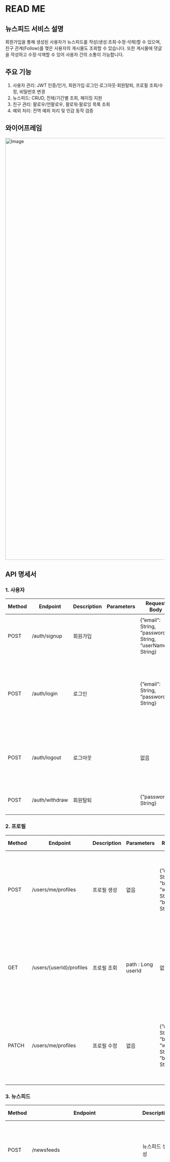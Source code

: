 # READ ME

## 뉴스피드 서비스 설명
회원가입을 통해 생성된 사용자가 뉴스피드를 작성(생성·조회·수정·삭제)할 수 있으며, 친구 관계(Follow)를 맺은 사용자의 게시물도 조회할 수 있습니다. 또한 게시물에 댓글을 작성하고 수정·삭제할 수 있어 사용자 간의 소통이 가능합니다.

## 주요 기능
1. 사용자 관리: JWT 인증/인가, 회원가입·로그인·로그아웃·회원탈퇴, 프로필 조회/수정, 비밀번호 변경
2. 뉴스피드: CRUD, 전체/기간별 조회, 페이징 지원
3. 친구 관리: 팔로우/언팔로우, 팔로워·팔로잉 목록 조회
4. 예외 처리: 전역 예외 처리 및 민감 동작 검증
 
## 와이어프레임
<img width="1429" height="1332" alt="Image" src="https://github.com/user-attachments/assets/e42f600e-3f3f-4bf1-a88b-f8666390b4ce" />

## API 명세서

 ### 1. 사용자
 |Method	|Endpoint	|Description	|Parameters	|Request Body	|Response	|Status Code|
 |---|---|---|---|---|---|---|
 |POST|/auth/signup|회원가입||{”email”: String,<br>”password”: String,<br>”userName”: String}|{ "id": Long,<br>"userName": "String",<br>"email": "String"}| 200 OK,<br>409 CONFLICT (비밀번호 오류),<br>400 BAD REQUEST (필드값 공란)|
 |POST|/auth/login|로그인|   |{”email”: String,<br>”password”: String}|{”id”: Long,<br>”email”: String,<br>”accessToken”: String}|200 OK,<br>404 NOT FOUND (없는 계정),<br>400 BAD REQUEST  (필드값 공란),<br>401 UNAUTHORIZED  (비밀 번호 오류)|
 |POST|/auth/logout|로그아웃|   |없음 | 없음| 200 OK,<br>401 UNAUTHORIZED (로그인 없이 로그아웃 시),<br>401 UNAUTHORIZED (토큰 만료 시)|
 |POST|/auth/withdraw|회원탈퇴|  |{”password”: String}|없음|200 OK,<br>401 UNAUTHORIZED (비밀번호 오류)|
 
 ### 2. 프로필
 |Method	|Endpoint	|Description	|Parameters	|Request Body	|Response	|Status Code|
|---|---|---|---|---|---|---|
|POST|/users/me/profiles|프로필 생성|없음|{”displayName”: String,<br>”bio”: String,<br>”website”: String,<br>”birthdate” : String}|{”userId”: Long,<br>”displayName” : String,<br>”bio” : String,<br>”website” : String,<br>”birthdate” : LocalDate, <br>”createdAt” : LocalDateTime,<br>"updatedAt” : LocalDateTime} | 200 OK|
|GET|/users/{userId}/profiles|프로필 조회|path : Long userId|없음|{”userId”: Long,<br>”displayName” : String,<br>”bio” : String,<br>”website” : String,<br>”birthdate” : LocalDate,<br>”createdAt” : LocalDateTime,<br>”updatedAt” : LocalDateTime}|200 OK|
|PATCH|/users/me/profiles|프로필 수정|없음|{”displayName”: String,<br>”bio”: String,<br>”website”: String,<br>”birthdate” : String}|{”userId”: Long<br>”displayName” : String,<br>”bio” : String,<br>”website” : String,<br>”birthdate” : LocalDate,<br>”createdAt” : LocalDateTime,<br>”updatedAt” : LocalDateTime}|200 OK|

 ### 3. 뉴스피드
 |Method	|Endpoint	|Description	|Parameters	|Request Body	|Response	|Status Code|
|---|---|---|---|---|---|---|
 |POST|/newsfeeds|뉴스피드 생성 | |{”content” : string}|{”id” : long ,<br>“authorId” : long,<br>“content” : String,<br>“createdAt” : localDateTime,<br>“updatedAt : localDateTIme}| 200 OK|
 |GET|/newsFeeds?start=YYYY-MM-DD&end=YYYY-MM-DD&page=0&size=10&sort=updatedAt,desc|뉴스피드 조회|Query: page (int, default: 1)<br>size (int, default: 10)<br>start(date)<br>end(date)<br>sort(updatedAt, DESC)|없음|{<br>"content": [<br>{"id": long,<br>"authorId": long,<br>"content": String,<br>"comments": [”id”:long, “userId”:long, “newsFeedId” : long, “text” : String, “createdAt” : LocalDateTime, “updatedAt” : LocalDateTime],<br>"createdAt": LocalDateTime,<br>"updatedAt": LocalDateTime}<br>],<br>"page": {<br>"size": long<br>"number": long,<br>"totalElements": long,<br>"totalPages": long<br>}<br>}|200 OK|
|PATCH|/newsfeeds/{newsfeedId}|뉴스피드 수정 | path : Long newsfeedId | {”content” : String}|{”id” : long ,<br>“authorId” :long,<br>“content” : String,<br>“createdAt” : localDateTime,<br>“updatedAt : localDateTIme}|200 OK,<br>400 BAD REQUEST(유저아이디와 작성자 아이디 불일치)|
|DELETE|/newsfeeds/{newsfeedId}|뉴스피드 삭제|path : Long newsfeedId|없음|없음|200 OK|
 
 ### 4. 팔로우
 |Method	|Endpoint	|Description	|Parameters	|Request Body	|Response	|Status Code|
|---|---|---|---|---|---|---|
|POST|/follow/{followedId}|팔로우생성|path : Long followedId|없음|{”followedId” : Id}|200 OK|
|GET|/follow/following|팔로우 조회|없음|없음|{”follows” : [{”followedId” :  Id,”followedId” :  Id,”followedId” : String,… ]}|200 OK|
|GET|/follow/fllowers|팔로워 조회|없음|없음|{”followers” : [{”followedId” :  Id,”followedId” :  Id,”followedId” : String,… ]}|200 OK|
|DELETE|follow/{followId}|언팔로우|path : Long followId|없음|없음|200 Ok|

 
 ### 5. 코멘트
 |Method	|Endpoint	|Description	|Parameters	|Request Body	|Response	|Status Code|
|---|---|---|---|---|---|---|
|POST|/newsfeeds/{newsfeedId}/comments|댓글생성| |{”text” : String}|{”id” : long,<br>“userId” : long,<br>“newsfeed”: long,<br>“text” :String,<br>“LocalDateTime” : createdAt,<br>“LocalDateTime” : updatedAt}|200 OK|
|GET|/newsfeeds/{newsfeedId}/comments|댓글 조회| |없음|{”id” : long,<br>“userId” : long,<br>“newsfeed”: long,<br>“text” :String,<br>“LocalDateTime” : createdAt,<br>“LocalDateTime” : updatedAt}|200 OK|
|GET|/comments/{commentId}|코멘트 단건 조회| |없음 |{”id” : long,<br>“userId” : long,<br>“newsfeed”: long,<br>“text” :String,<br>“LocalDateTime” : createdAt,<br>“LocalDateTime” : updatedAt}|200 OK|
|GET|/newsFeeds/{newsfeedId}/comments|뉴스피드의 코멘트 조회| |없음|{”id” : long,<br>“userId” : long,<br>“newsfeed”: long,<br>“text” :String,<br>“LocalDateTime” : createdAt,<br>“LocalDateTime” : updatedAt}|200 OK|
|PUT|/newsfeeds/comments/{commentId}|코멘트 수정| |{”text” : String}|{”id” : long,<br>“userId” : long,<br>“newsfeed”: long,<br>“text” :String,<br>“LocalDateTime” : createdAt,<br>“LocalDateTime” : updatedAt}|200 OK|
|DELETE|/newsFeeds/comments/{commentId}|코멘트 삭제| |없음|없음|200 OK|
 
## ERD 명세서
<img width="1501" height="896" alt="Image" src="https://github.com/user-attachments/assets/4e1b9b1f-6db9-44d9-8b47-2619376c32a9" />

## 테이블 명세서
### 1-1. 엔티티 - 속성 요약표
| 엔티티 | 속성(제약/인덱스)|
|---|---|
| 회원 users | id(PK), userName, email (UK), password, created_At, updated_At |
| 프로필 profiles | id(PK = users.Id, FK), nickName(displayName), bio, website, birthdate, created_At, updated_At |
| 뉴스피드 newfeeds | id(PK), author_id(Fk → users.Id, IDX), content, comment, created_At, updated_At | 
| 팔로우 follows | from_user(FK → users.id. IDX), to_user, created_At |

### 1-2. 엔티티표
|사용자 Users	|컬럼	|제약	|설명|
|------------|----|-----|--|
|Id	|Id	|PK	|사용자 |식별자|
|이름	|userName	|UK, Not Null	|사용자 이름|
|회원 |이메일	email	|UK, Not Null	|사용자 아이디는 이메일 형식이어야 합니다.영문, 숫자 권장|
|비밀번호	|password	|Not Null	|Bcrypt 등 해시|
|가입일	|created_At	|Not Null	|생성 시각|
|수정일	|updated_At	|Not Null	|수정 시각|

|프로필 profiles	|컬럼|	제약	|설명|
|------------|----|-----|--|
|Id|	id	|PK, FK → userId	|사용자와 1:1 (같은 키)|
|닉네임	|nickName(displayName)	|UK, NOT NULL	|표시 이름(닉네임)|
|자기소개	|bio	|	|자기소개|
|웹사이트|	website	|	|웹사이트|
|생일	|birthdate	|	|생년월일|
|가입일|	created_At|	NOT NULL	|생성 시각|
수정일	|updated-At|	NOT NULL|	수정 시각|

|뉴스피드 newfeeds	|컬럼	|제약|	설명|
|------------|----|-----|--|
|게시글 ID	|id	|PK, AI|	게시글 ID|
|작성자	|user_id	|FK → users.id. IDX,| NOT NULL|	작성자|
|본문	|content|NOT NULL|본문|
|댓글 |comment|  |댓글|
|작성일	|created_At	|IDX, NOT NULL	|작성 시각|
|수정일	|updated-At	|NOT NULL	|수정 시각|


| 친구관리 follows | 컬럼 | 제약 | 설명 |
| --- | --- | --- | --- |
| 팔로우 하는 사람 | to_user_id | FK → users.id. IDX, NOT NULL |  |
| 팔로우 받는 사람 | from_user_id | FK → users.id. IDX, NOT NULL |  |
| 작성일 | created_At |  |  |
| ID | id |  |  |

## 패키지
```
instagram
    │  apitest.http
    │  InstagramApplication.java
    │
    ├─auth
    │  │  JwtTokenProvider.java
    │  │
    │  ├─annotation
    │  │      Auth.java
    │  │
    │  ├─config
    │  │      AuthArgumentResolver.java
    │  │
    │  ├─controller
    │  │      AuthController.java
    │  │
    │  ├─dto
    │  │      AuthUser.java
    │  │      LoginRequest.java
    │  │      LoginResponse.java
    │  │      SignupRequest.java
    │  │      SignupResponse.java
    │  │      WithdrawRequest.java
    │  │
    │  ├─entity
    │  │      LogoutToken.java
    │  │
    │  ├─filter
    │  │      FilterConfig.java
    │  │      JwtFilter.java
    │  │
    │  ├─repository
    │  │      LogoutTokenRepository.java
    │  │
    │  └─service
    │          AuthService.java
    │          TokenValidCheckService.java
    │
    ├─comment
    │  ├─controller
    │  │      CommentCotroller.java
    │  │
    │  ├─dto
    │  │  ├─request
    │  │  │      CommentSaveRequestDto.java
    │  │  │      CommentUpdateRequestDto.java
    │  │  │
    │  │  └─response
    │  │          CommentResponse.java
    │  │
    │  ├─entity
    │  │      Comment.java
    │  │
    │  ├─repository
    │  │      CommentRepository.java
    │  │
    │  └─service
    │          CommentService.java
    ├─follow
    │  ├─controller
    │  │      followController.java
    │  │
    │  ├─dto
    │  │      followRequest.java
    │  │      followResponse.java
    │  │
    │  ├─exception
    │  │      DuplicatedFollowException
    │  │ 
    │  ├─entity
    │  │      follow.java
    │  │
    │  ├─Repository
    │  │      followRepository.java
    │  │
    │  └─service
    │          followService.java
    ├─common
    │  ├─advice
    │  │      GlobalExceptionHandler.java
    │  │
    │  ├─config
    │  │      PasswordEncoder.java
    │  │
    │  ├─consts
    │  │      Const.java
    │  │
    │  ├─entity
    │  │      BaseEntity.java
    │  │      JpaConfig.java
    │  │
    │  └─exception
    │          InVaidEmailFromatException.java
    │          InValidException.java
    │          InValidPasswordException.java
    │          InValidPasswordFormatException.java
    │          NesFeedException.java
    │          UnauthorizedAccessException.java
    │
    ├─newsFeeds
    │  ├─controller
    │  │      NewsFeedController.java
    │  │
    │  ├─dto
    │  │      CustomUserDetails.java
    │  │      NewsFeedGetResponse.java
    │  │      NewsFeedPatchRequest.java
    │  │      NewsFeedPatchResponse.java
    │  │      NewsFeedSaveRequest.java
    │  │      NewsFeedSaveResponse.java
    │  │
    │  ├─entity
    │  │      NewsFeed.java
    │  │
    │  ├─Repository
    │  │      NewsFeedRepository.java
    │  │
    │  └─service
    │          NewsFeedService.java
    │
    ├─profile
    │  ├─controller
    │  │      ProfileController.java
    │  │
    │  ├─dto
    │  │  ├─request
    │  │  │      ProfileSaveRequestDto.java
    │  │  │      ProfileUpdateRequestDto.java
    │  │  │
    │  │  └─response
    │  │          ProfileResponseDto.java
    │  │
    │  ├─entity
    │  │      Profile.java
    │  │
    │  ├─repository
    │  │      ProfileRepository.java
    │  │
    │  └─service
    │          ProfileService.java
    │
    └─user
        ├─controller
        │      UserController.java
        │
        ├─dto
        │  ├─request
        │  │      UserUpdateRequestDto.java
        │  │
        │  └─response
        │          UserResponseDto.java
        │
        ├─entity
        │      User.java
        │
        ├─repository
        │      UserRepository.java
        │
        └─service
                UserService.java
```
